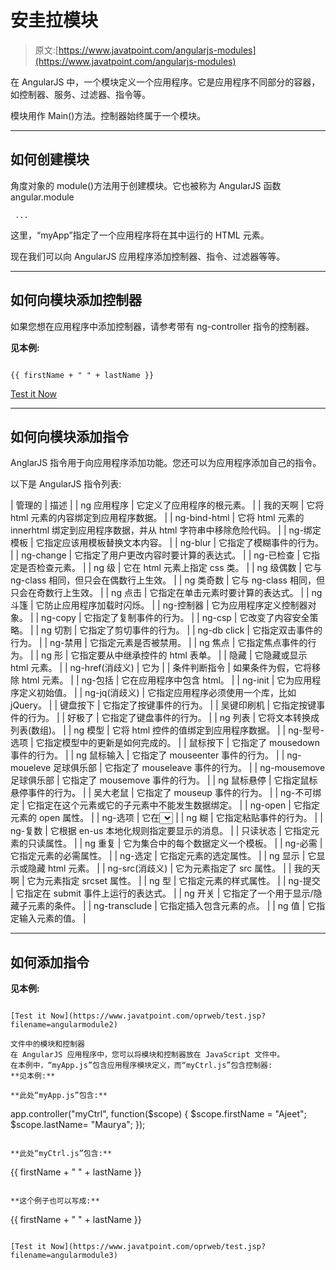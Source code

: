 # 安圭拉模块

> 原文:[https://www.javatpoint.com/angularjs-modules](https://www.javatpoint.com/angularjs-modules)

在 AngularJS 中，一个模块定义一个应用程序。它是应用程序不同部分的容器，如控制器、服务、过滤器、指令等。

模块用作 Main()方法。控制器始终属于一个模块。

* * *

## 如何创建模块

角度对象的 module()方法用于创建模块。它也被称为 AngularJS 函数 angular.module

```
 ...

```

这里，“myApp”指定了一个应用程序将在其中运行的 HTML 元素。

现在我们可以向 AngularJS 应用程序添加控制器、指令、过滤器等等。

* * *

## 如何向模块添加控制器

如果您想在应用程序中添加控制器，请参考带有 ng-controller 指令的控制器。

**见本例:**

```

{{ firstName + " " + lastName }}

```

[Test it Now](https://www.javatpoint.com/oprweb/test.jsp?filename=angularmodule1)

* * *

## 如何向模块添加指令

AnglarJS 指令用于向应用程序添加功能。您还可以为应用程序添加自己的指令。

以下是 AngularJS 指令列表:

| 管理的 | 描述 |
| ng 应用程序 | 它定义了应用程序的根元素。 |
| 我的天啊 | 它将 html 元素的内容绑定到应用程序数据。 |
| ng-bind-html | 它将 html 元素的 innerhtml 绑定到应用程序数据，并从 html 字符串中移除危险代码。 |
| ng-绑定模板 | 它指定应该用模板替换文本内容。 |
| ng-blur | 它指定了模糊事件的行为。 |
| ng-change | 它指定了用户更改内容时要计算的表达式。 |
| ng-已检查 | 它指定是否检查元素。 |
| ng 级 | 它在 html 元素上指定 css 类。 |
| ng 级偶数 | 它与 ng-class 相同，但只会在偶数行上生效。 |
| ng 类奇数 | 它与 ng-class 相同，但只会在奇数行上生效。 |
| ng 点击 | 它指定在单击元素时要计算的表达式。 |
| ng 斗篷 | 它防止应用程序加载时闪烁。 |
| ng-控制器 | 它为应用程序定义控制器对象。 |
| ng-copy | 它指定了复制事件的行为。 |
| ng-csp | 它改变了内容安全策略。 |
| ng 切割 | 它指定了剪切事件的行为。 |
| ng-db click | 它指定双击事件的行为。 |
| ng-禁用 | 它指定元素是否被禁用。 |
| ng 焦点 | 它指定焦点事件的行为。 |
| ng 形 | 它指定要从中继承控件的 html 表单。 |
| 隐藏 | 它隐藏或显示 html 元素。 |
| ng-href(消歧义) | 它为 |
| 条件判断指令 | 如果条件为假，它将移除 html 元素。 |
| ng-包括 | 它在应用程序中包含 html。 |
| ng-init | 它为应用程序定义初始值。 |
| ng-jq(消歧义) | 它指定应用程序必须使用一个库，比如 jQuery。 |
| 键盘按下 | 它指定了按键事件的行为。 |
| 吴键印刷机 | 它指定按键事件的行为。 |
| 好极了 | 它指定了键盘事件的行为。 |
| ng 列表 | 它将文本转换成列表(数组)。 |
| ng 模型 | 它将 html 控件的值绑定到应用程序数据。 |
| ng-型号-选项 | 它指定模型中的更新是如何完成的。 |
| 鼠标按下 | 它指定了 mousedown 事件的行为。 |
| ng 鼠标输入 | 它指定了 mouseenter 事件的行为。 |
| ng-moueleve 足球俱乐部 | 它指定了 mouseleave 事件的行为。 |
| ng-mousemove 足球俱乐部 | 它指定了 mousemove 事件的行为。 |
| ng 鼠标悬停 | 它指定鼠标悬停事件的行为。 |
| 吴大老鼠 | 它指定了 mouseup 事件的行为。 |
| ng-不可绑定 | 它指定在这个元素或它的子元素中不能发生数据绑定。 |
| ng-open | 它指定元素的 open 属性。 |
| ng-选项 | 它在<select>列表中指定。</select> |
| ng 糊 | 它指定粘贴事件的行为。 |
| ng-复数 | 它根据 en-us 本地化规则指定要显示的消息。 |
| 只读状态 | 它指定元素的只读属性。 |
| ng 重复 | 它为集合中的每个数据定义一个模板。 |
| ng-必需 | 它指定元素的必需属性。 |
| ng-选定 | 它指定元素的选定属性。 |
| ng 显示 | 它显示或隐藏 html 元素。 |
| ng-src(消歧义) | 它为元素指定了 src 属性。 |
| 我的天啊 | 它为元素指定 srcset 属性。 |
| ng 型 | 它指定元素的样式属性。 |
| ng-提交 | 它指定在 submit 事件上运行的表达式。 |
| ng 开关 | 它指定了一个用于显示/隐藏子元素的条件。 |
| ng-transclude | 它指定插入包含元素的点。 |
| ng 值 | 它指定输入元素的值。 |

* * *

## 如何添加指令

**见本例:**

```

[Test it Now](https://www.javatpoint.com/oprweb/test.jsp?filename=angularmodule2)

文件中的模块和控制器
在 AngularJS 应用程序中，您可以将模块和控制器放在 JavaScript 文件中。
在本例中，“myApp.js”包含应用程序模块定义，而“myCtrl.js”包含控制器:
**见本例:**

**此处“myApp.js”包含:**

```
app.controller("myCtrl", function($scope) {
    $scope.firstName	= "Ajeet";
    $scope.lastName= "Maurya";
}); 

```

**此处“myCtrl.js”包含:**

```

{{ firstName + " " + lastName }}

```

**这个例子也可以写成:**

```

{{ firstName + " " + lastName }}

```

[Test it Now](https://www.javatpoint.com/oprweb/test.jsp?filename=angularmodule3)

```